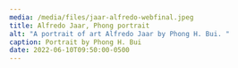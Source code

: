 ```yaml
---
media: /media/files/jaar-alfredo-webfinal.jpeg
title: Alfredo Jaar, Phong portrait
alt: "A portrait of art Alfredo Jaar by Phong H. Bui. "
caption: Portrait by Phong H. Bui
date: 2022-06-10T09:50:00-0500
---
```

